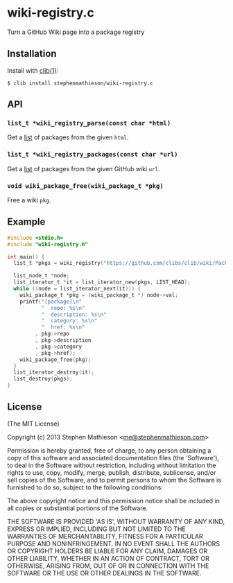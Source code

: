 
# wiki-registry.c

  Turn a GitHub Wiki page into a package registry

## Installation

  Install with [clib(1)](https://github.com/clibs/clib):

    $ clib install stephenmathieson/wiki-registry.c

## API

### `list_t *wiki_registry_parse(const char *html)`

  Get a [list](https://github.com/clibs/list) of packages from the given `html`.

### `list_t *wiki_registry_packages(const char *url)`

  Get a [list](https://github.com/clibs/list) of packages from the given GitHub wiki `url`.

### `void wiki_package_free(wiki_package_t *pkg)`

  Free a wiki `pkg`.

## Example

```c
#include <stdio.h>
#include "wiki-registry.h"

int main() {
  list_t *pkgs = wiki_registry("https://github.com/clibs/clib/wiki/Packages");

  list_node_t *node;
  list_iterator_t *it = list_iterator_new(pkgs, LIST_HEAD);
  while ((node = list_iterator_next(it))) {
    wiki_package_t *pkg = (wiki_package_t *) node->val;
    printf("[package]\n"
           "  repo: %s\n"
           "  description: %s\n"
           "  category: %s\n"
           "  href: %s\n"
         , pkg->repo
         , pkg->description
         , pkg->category
         , pkg->href);
    wiki_package_free(pkg);
  }
  list_iterator_destroy(it);
  list_destroy(pkgs);
}
```

## License

(The MIT License)

Copyright (c) 2013 Stephen Mathieson &lt;me@stephenmathieson.com&gt;

Permission is hereby granted, free of charge, to any person obtaining
a copy of this software and associated documentation files (the
'Software'), to deal in the Software without restriction, including
without limitation the rights to use, copy, modify, merge, publish,
distribute, sublicense, and/or sell copies of the Software, and to
permit persons to whom the Software is furnished to do so, subject to
the following conditions:

The above copyright notice and this permission notice shall be
included in all copies or substantial portions of the Software.

THE SOFTWARE IS PROVIDED 'AS IS', WITHOUT WARRANTY OF ANY KIND,
EXPRESS OR IMPLIED, INCLUDING BUT NOT LIMITED TO THE WARRANTIES OF
MERCHANTABILITY, FITNESS FOR A PARTICULAR PURPOSE AND NONINFRINGEMENT.
IN NO EVENT SHALL THE AUTHORS OR COPYRIGHT HOLDERS BE LIABLE FOR ANY
CLAIM, DAMAGES OR OTHER LIABILITY, WHETHER IN AN ACTION OF CONTRACT,
TORT OR OTHERWISE, ARISING FROM, OUT OF OR IN CONNECTION WITH THE
SOFTWARE OR THE USE OR OTHER DEALINGS IN THE SOFTWARE.